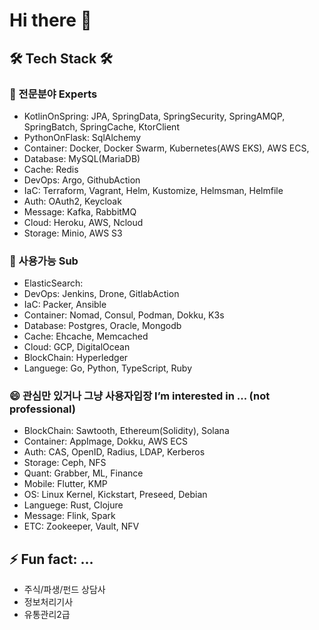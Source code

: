 Hi there 👋
===========

## 🛠 Tech Stack 🛠

### 🔭 전문분야 Experts
- KotlinOnSpring:
  JPA, SpringData, SpringSecurity, SpringAMQP, SpringBatch, SpringCache, KtorClient
- PythonOnFlask:
  SqlAlchemy
- Container:
  Docker, Docker Swarm, Kubernetes(AWS EKS), AWS ECS, 
- Database:
  MySQL(MariaDB)
- Cache:
  Redis
- DevOps:
  Argo, GithubAction
- IaC:
  Terraform, Vagrant, Helm, Kustomize, Helmsman, Helmfile
- Auth:
  OAuth2, Keycloak
- Message:
  Kafka, RabbitMQ
- Cloud:
  Heroku, AWS, Ncloud
- Storage:
  Minio, AWS S3

### 🤔 사용가능 Sub
- ElasticSearch:
- DevOps:
  Jenkins, Drone, GitlabAction
- IaC:
  Packer, Ansible
- Container:
  Nomad, Consul, Podman, Dokku, K3s
- Database:
  Postgres, Oracle, Mongodb
- Cache:
  Ehcache, Memcached
- Cloud:
  GCP, DigitalOcean
- BlockChain:
  Hyperledger
- Languege:
  Go, Python, TypeScript, Ruby

### 😄 관심만 있거나 그냥 사용자입장 I’m interested in ... (not professional)
- BlockChain:
  Sawtooth, Ethereum(Solidity), Solana
- Container:
  AppImage, Dokku, AWS ECS
- Auth:
  CAS, OpenID, Radius, LDAP, Kerberos
- Storage:
  Ceph, NFS
- Quant:
  Grabber, ML, Finance
- Mobile:
  Flutter, KMP
- OS:
  Linux Kernel, Kickstart, Preseed, Debian
- Languege:
  Rust, Clojure
- Message:
  Flink, Spark
- ETC:
  Zookeeper, Vault, NFV

## ⚡ Fun fact: ...
- 주식/파생/펀드 상담사
- 정보처리기사
- 유통관리2급


<!--
**archmagece/archmagece** is a ✨ _special_ ✨ repository because its `README.md` (this file) appears on your GitHub profile.

Here are some ideas to get you started:

- 🔭 I’m currently working on ...
- 🌱 I’m currently learning ...
- 👯 I’m looking to collaborate on ...
- 🤔 I’m looking for help with ...
- 💬 Ask me about ...
- 📫 How to reach me: ...
- 😄 Pronouns: ...
- ⚡ Fun fact: ...
-->
